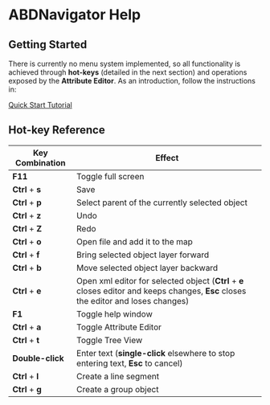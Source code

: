# ABDNavigator Help

## Getting Started
There is currently no menu system implemented, so all functionality is achieved through **hot-keys** (detailed in the next section) and operations exposed by the **Attribute Editor**.  As an introduction, follow the instructions in:

[Quick Start Tutorial](QuickStart_Tutorial.md)

## Hot-key Reference

Key Combination | Effect
---|---
**F11** | Toggle full screen
**Ctrl** + **s** | Save
**Ctrl** + **p** | Select parent of the currently selected object
**Ctrl** + **z** | Undo
**Ctrl** + **Z** | Redo
**Ctrl** + **o** | Open file and add it to the map
**Ctrl** + **f** | Bring selected object layer forward
**Ctrl** + **b** | Move selected object layer backward
**Ctrl** + **e** | Open xml editor for selected object (**Ctrl** + **e** closes editor and keeps changes, **Esc** closes the editor and loses changes)
**F1** | Toggle help window
**Ctrl** + **a** | Toggle Attribute Editor
**Ctrl** + **t** | Toggle Tree View
**Double-click** | Enter text (**single-click** elsewhere to stop entering text, **Esc** to cancel)
**Ctrl** + **l** | Create a line segment
**Ctrl** + **g** | Create a group object

